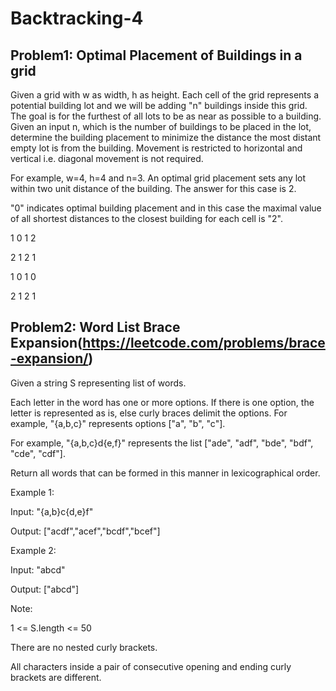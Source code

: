 # Backtracking-4

## Problem1: Optimal Placement of Buildings in a grid

Given a grid with w as width, h as height. Each cell of the grid represents a potential building lot and we will be adding "n" buildings inside this grid. The goal is for the furthest of all lots to be as near as possible to a building. Given an input n, which is the number of buildings to be placed in the lot, determine the building placement to minimize the distance the most distant empty lot is from the building. Movement is restricted to horizontal and vertical i.e. diagonal movement is not required.


For example, w=4, h=4 and n=3. An optimal grid placement sets any lot within two unit distance of the building. The answer for this case is 2.


"0" indicates optimal building placement and in this case the maximal value of all shortest distances to the closest building for each cell is "2".


1 0 1 2

2 1 2 1

1 0 1 0

2 1 2 1

## Problem2: Word List Brace Expansion(https://leetcode.com/problems/brace-expansion/)

Given a string S representing list of words.

Each letter in the word has one or more options.  If there is one option, the letter is represented as is, else curly braces delimit the options.  For example, "{a,b,c}" represents options ["a", "b", "c"].

For example, "{a,b,c}d{e,f}" represents the list ["ade", "adf", "bde", "bdf", "cde", "cdf"].

Return all words that can be formed in this manner in lexicographical order.

 

Example 1:

Input: "{a,b}c{d,e}f"

Output: ["acdf","acef","bcdf","bcef"]

Example 2:

Input: "abcd"

Output: ["abcd"]
 

Note:

1 <= S.length <= 50

There are no nested curly brackets.

All characters inside a pair of consecutive opening and ending curly brackets are different.
